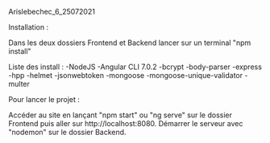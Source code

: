 Arislebechec_6_25072021

Installation :

Dans les deux dossiers Frontend et Backend lancer sur un terminal "npm install"

Liste des install :
-NodeJS
-Angular CLI 7.0.2
-bcrypt
-body-parser
-express
-hpp
-helmet
-jsonwebtoken
-mongoose
-mongoose-unique-validator
-multer

Pour lancer le projet :

Accéder au site en lançant "npm start" ou "ng serve" sur le dossier Frontend puis aller sur http://localhost:8080.
Démarrer le serveur avec "nodemon" sur le dossier Backend.
